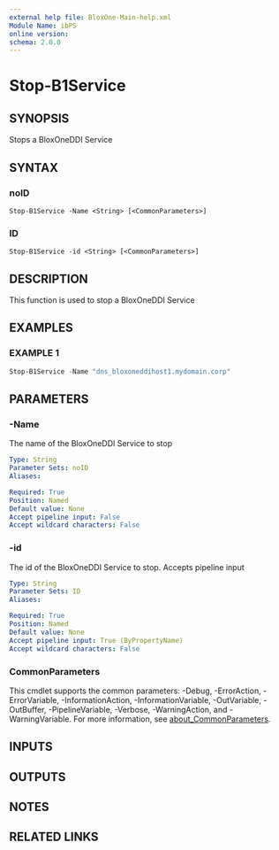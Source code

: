 ```yaml
---
external help file: BloxOne-Main-help.xml
Module Name: ibPS
online version:
schema: 2.0.0
---
```


# Stop-B1Service

## SYNOPSIS
Stops a BloxOneDDI Service

## SYNTAX

### noID
```
Stop-B1Service -Name <String> [<CommonParameters>]
```

### ID
```
Stop-B1Service -id <String> [<CommonParameters>]
```

## DESCRIPTION
This function is used to stop a BloxOneDDI Service

## EXAMPLES

### EXAMPLE 1
```powershell
Stop-B1Service -Name "dns_bloxoneddihost1.mydomain.corp"
```

## PARAMETERS

### -Name
The name of the BloxOneDDI Service to stop

```yaml
Type: String
Parameter Sets: noID
Aliases:

Required: True
Position: Named
Default value: None
Accept pipeline input: False
Accept wildcard characters: False
```

### -id
The id of the BloxOneDDI Service to stop.
Accepts pipeline input

```yaml
Type: String
Parameter Sets: ID
Aliases:

Required: True
Position: Named
Default value: None
Accept pipeline input: True (ByPropertyName)
Accept wildcard characters: False
```

### CommonParameters
This cmdlet supports the common parameters: -Debug, -ErrorAction, -ErrorVariable, -InformationAction, -InformationVariable, -OutVariable, -OutBuffer, -PipelineVariable, -Verbose, -WarningAction, and -WarningVariable. For more information, see [about_CommonParameters](http://go.microsoft.com/fwlink/?LinkID=113216).

## INPUTS

## OUTPUTS

## NOTES

## RELATED LINKS
